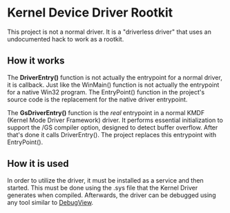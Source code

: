 # Kernel Device Driver Rootkit

This project is not a normal driver. It is a "driverless driver" that uses an undocumented hack to work as a rootkit. 

## How it works
The **DriverEntry()** function is not actually the entrypoint for a normal driver, it is callback. Just like the WinMain() function is not actually the entrypoint for a native Win32 program. The EntryPoint() function in the project's source code is the replacement for the native driver entrypoint.

The **GsDriverEntry()** function is the _real_ entrypoint in a normal KMDF (Kernel Mode Driver Framework) driver. It performs essential initialization to support the /GS compiler option, designed to detect buffer overflow. After that's done it calls DriverEntry(). The project replaces this entrypoint with EntryPoint().

## How it is used
In order to utilize the driver, it must be installed as a service and then started. This must be done using the .sys file that the Kernel Driver generates when compiled. Afterwards, the driver can be debugged using any tool similar to [DebugView](https://docs.microsoft.com/en-us/sysinternals/downloads/debugview).
